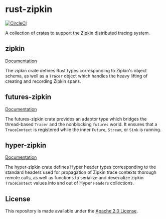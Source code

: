 # rust-zipkin

[![CircleCI](https://circleci.com/gh/palantir/rust-zipkin.svg?style=shield)](https://circleci.com/gh/palantir/rust-zipkin)

A collection of crates to support the Zipkin distributed tracing system.

## zipkin

[Documentation](https://docs.rs/zipkin)

The zipkin crate defines Rust types corresponding to Zipkin's object schema, as
well as a `Tracer` object which handles the heavy lifting of creating and
recording Zipkin spans.

## futures-zipkin

[Documentation](https://docs.rs/futures-zipkin)

The futures-zipkin crate provides an adaptor type which bridges the thread-based
`Tracer` and the nonblocking `futures` world. It ensures that a `TraceContext`
is registered while the inner `Future`, `Stream`, or `Sink` is running.

## hyper-zipkin

[Documentation](https://docs.rs/hyper-zipkin)

The hyper-zipkin crate defines Hyper header types corresponding to the standard
headers used for propagation of Zipkin trace contexts thorough remote calls, as
well as functions to serialize and deserialize zipkin `TraceContext` values
into and out of Hyper `Headers` collections.

## License

This repository is made available under the [Apache 2.0 License](http://www.apache.org/licenses/LICENSE-2.0).
